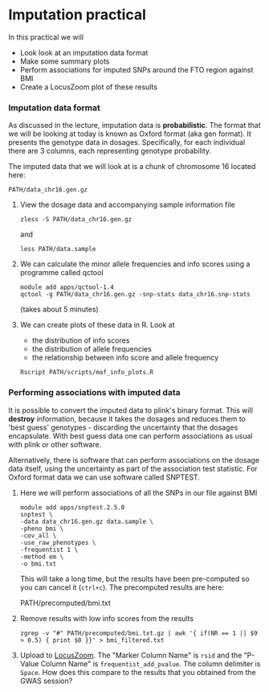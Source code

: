 # Imputation practical

In this practical we will 

- Look look at an imputation data format
- Make some summary plots
- Perform associations for imputed SNPs around the FTO region against BMI
- Create a LocusZoom plot of these results


### Imputation data format

As discussed in the lecture, imputation data is **probabilistic**. The format that we will be looking at today is known as Oxford format (aka gen format). It presents the genotype data in dosages. Specifically, for each individual there are 3 columns, each representing genotype probability.

The imputed data that we will look at is a chunk of chromosome 16 located here:

```
PATH/data_chr16.gen.gz
```

1. View the dosage data and accompanying sample information file

    ```
    zless -S PATH/data_chr16.gen.gz
    ```

    and

    ```
    less PATH/data.sample
    ```

2. We can calculate the minor allele frequencies and info scores using a programme called qctool

    ```
    module add apps/qctool-1.4
    qctool -g PATH/data_chr16.gen.gz -snp-stats data_chr16.snp-stats
    ```

    (takes about 5 minutes)

3. We can create plots of these data in R. Look at 
    - the distribution of info scores
    - the distribution of allele frequencies
    - the relationship between info score and allele frequency

    ```
    Rscript PATH/scripts/maf_info_plots.R
    ```

### Performing associations with imputed data

It is possible to convert the imputed data to plink's binary format. This will **destroy** information, because it takes the dosages and reduces them to 'best guess' genotypes - discarding the uncertainty that the dosages encapsulate. With best guess data one can perform associations as usual with plink or other software.

Alternatively, there is software that can perform associations on the dosage data itself, using the uncertainty as part of the association test statistic. For Oxford format data we can use software called SNPTEST. 

1. Here we will perform associations of all the SNPs in our file against BMI

    ```
    module add apps/snptest.2.5.0
    snptest \
    -data data_chr16.gen.gz data.sample \
    -pheno bmi \
    -cov_all \
    -use_raw_phenotypes \
    -frequentist 1 \
    -method em \
    -o bmi.txt
    ```

    This will take a long time, but the results have been pre-computed so you can cancel it (`ctrl+c`). The precomputed results are here:

    PATH/precomputed/bmi.txt

2. Remove results with low info scores from the results
    
    ```
    zgrep -v "#" PATH/precomputed/bmi.txt.gz | awk '{ if(NR == 1 || $9 > 0.5) { print $0 }}' > bmi_filtered.txt
    ```


3. Upload to [LocusZoom](http://locuszoom.org/genform.php?type=yourdata). The "Marker Column Name" is `rsid` and the "P-Value Column Name" is `frequentist_add_pvalue`. The column delimiter is `Space`. How does this compare to the results that you obtained from the GWAS session?
